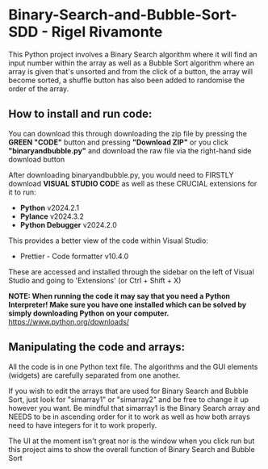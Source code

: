 # Binary-Search-and-Bubble-Sort-SDD - Rigel Rivamonte

This Python project involves a Binary Search algorithm where it will find an input number within the array as well as a Bubble Sort algorithm where an array is given that's unsorted and from the click of a button, the array will become sorted, a shuffle button has also been added to randomise the order of the array.

## How to install and run code: 

You can download this through downloading the zip file by pressing the **GREEN "CODE"** button and pressing **"Download ZIP"** or  you click **"binaryandbubble.py"** and download the raw file via the right-hand side download button

After downloading binaryandbubble.py, you would need to FIRSTLY download **VISUAL STUDIO COD**E as well as these CRUCIAL extensions for it to run:
* **Python**  v2024.2.1
* **Pylance** v2024.3.2
* **Python Debugger** v2024.2.0
  
This provides a better view of the code within Visual Studio:
* Prettier - Code formatter v10.4.0

These are accessed and installed through the sidebar on the left of Visual Studio and going to 'Extensions' (or Ctrl + Shift + X)

**NOTE: When running the code it may say that you need a Python Interpreter! Make sure you have one installed which can be solved by simply downloading Python on your computer.** https://www.python.org/downloads/

## Manipulating the code and arrays: 

All the code is in one Python text file. The algorithms and the GUI elements (widgets) are carefully separated from one another.

If you wish to edit the arrays that are used for Binary Search and Bubble Sort, just look for "simarray1" or "simarray2" and be free to change it up however you want. Be mindful that simarray1 is the Binary Search array and NEEDS to be in ascending order for it to work as well as how both arrays need to have integers for it to work properly.

The UI at the moment isn't great nor is the window when you click run but this project aims to show the overall function of Binary Search and Bubble Sort
